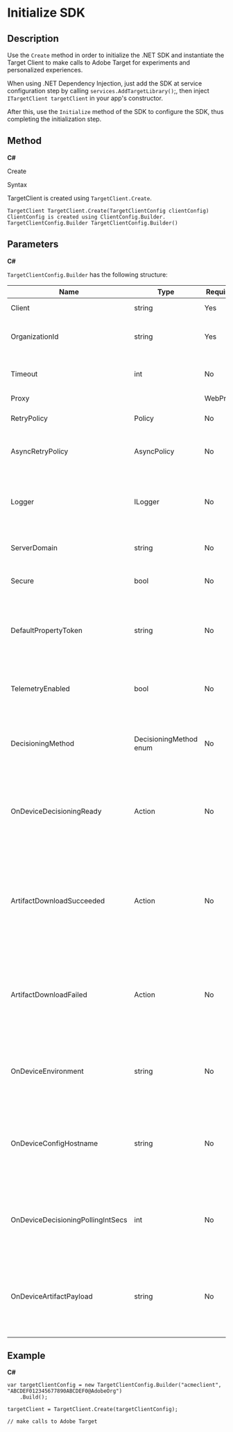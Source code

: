 # Initialize SDK

## Description

Use the `Create` method in order to initialize the .NET SDK and instantiate the Target Client to make calls to Adobe Target for experiments and personalized experiences.

When using .NET Dependency Injection, just add the SDK at service configuration step by calling `services.AddTargetLibrary()`;, then inject `ITargetClient targetClient` in your app's constructor.

After this, use the `Initialize` method of the SDK to configure the SDK, thus completing the initialization step.

## Method

**C#**

Create

Syntax

TargetClient is created using `TargetClient.Create`.

```
TargetClient TargetClient.Create(TargetClientConfig clientConfig)
ClientConfig is created using ClientConfig.Builder.
TargetClientConfig.Builder TargetClientConfig.Builder()
```

## Parameters

**C#**

`TargetClientConfig.Builder` has the following structure:

|Name|Type|Required|Default|Description|
| --- | --- | --- | --- | --- |
|Client|string|Yes|None|Target Client Id|
|OrganizationId|string|Yes|None|Experience Cloud Organization ID|
|Timeout|int|No|10000|Timeout for all requests in milliseconds|
|Proxy||WebProxy|No|null|Proxy for all Target requests|
|RetryPolicy|Policy|No|null|Retry Policy for all Target requests|
|AsyncRetryPolicy|AsyncPolicy|No|null|Async Retry Policy for all Target requests|
|Logger|ILogger|No|null|Used for debug logging of Target requests and responses|
|ServerDomain|string|No|`client.tt.omtrdc.net`|Overrides default hostname|
|Secure|bool|No|true|Unset to enforce HTTP scheme|
|DefaultPropertyToken|string|No|null|Sets the default property token for every `getOffers` call|
|TelemetryEnabled|bool|No|true|Send telemetry data for improving SDK usage experience|
|DecisioningMethod|DecisioningMethod enum|No|ServerSide|Must be set to OnDevice or Hybrid to enable on-device decisioning|
|OnDeviceDecisioningReady|Action|No|null|Delegate for on-device decisioning Ready event (called once when on-device decisioning is ready)|
|ArtifactDownloadSucceeded|Action|No|null|Delegate for on-device decisioning artifact download success (called on each successful artifact download)|
|ArtifactDownloadFailed|Action|No|null|Delegate for on-device decisioning artifact download failure (called on each failed artifact download)|
|OnDeviceEnvironment|string|No|production|Can be used to specify a different on-device environment such as staging|
|OnDeviceConfigHostname|string|No|`assets.adobetarget.com`|Can be used to specify a different host to use to download the on-device decisioning artifact file|
|OnDeviceDecisioningPollingIntSecs|int|No|300 (5 min)|Number of seconds between fetches of the on-device decisioning artifact file|
|OnDeviceArtifactPayload|string|No|null|Provides on-device decisioning with a local artifact payload to allow immediate execution|

## Example

**C#**

```
var targetClientConfig = new TargetClientConfig.Builder("acmeclient", "ABCDEF012345677890ABCDEF0@AdobeOrg")
    .Build();

targetClient = TargetClient.Create(targetClientConfig);

// make calls to Adobe Target
```